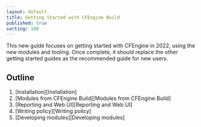 ```yaml
---
layout: default
title: Getting Started with CFEngine Build
published: true
sorting: 100
---
```


This new guide focuses on getting started with CFEngine in 2022, using the new modules and tooling.
Once complete, it should replace the other getting started guides as the recommended guide for new users.

## Outline

1. [Installation][Installation]
2. [Modules from CFEngine Build][Modules from CFEngine Build]
3. [Reporting and Web UI][Reporting and Web UI]
4. [Writing policy][Writing policy]
5. [Developing modules][Developing modules]
